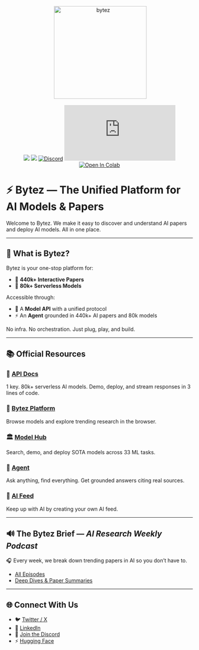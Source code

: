 <div align="center">
 <img alt="bytez" height="250px" src="https://github.com/Bytez-com/docs/assets/9612780/610ae3a1-65b5-4f8a-8ed5-0bae9134ab5f">

[![](https://dcbadge.limes.pink/api/server/https://discord.gg/Zrd5UbMEBA)](https://discord.com/invite/Z723PfCFWf)
[![](https://img.shields.io/badge/Bytez-000000?style=for-the-badge&logo=x&=logoColor=white)](https://x.com/Bytez)
[![Discord](https://img.shields.io/discord/844731722700816395)](https://discord.com/invite/Z723PfCFWf)
[![NPM Version](https://img.shields.io/npm/v/bytez.js)](https://www.npmjs.com/package/bytez.js)
[![Open In Colab](https://colab.research.google.com/assets/colab-badge.svg)](https://colab.research.google.com/drive/1oZ4_yQoryL9a3CCLiY29JpEI1L5uwqO-?authuser=1#scrollTo=3LRTz2egUNh7&uniqifier=3)

</div>

# ⚡ Bytez — The Unified Platform for AI Models & Papers

Welcome to Bytez. We make it easy to discover and understand AI papers and deploy AI models. All in one place.

---

## 🧠 What is Bytez?

Bytez is your one-stop platform for:

- 🔬 **440k+ Interactive Papers**  
- 🤖 **80k+ Serverless Models**

Accessible through:
- 🧠 A **Model API** with a unified protocol
- ⚡ An **Agent** grounded in 440k+ AI papers and 80k models

No infra. No orchestration. Just plug, play, and build.

---

## 📚 Official Resources

### 🔗 [API Docs](https://docs.bytez.com)  
1 key. 80k+ serverless AI models. Demo, deploy, and stream responses in 3 lines of code.

### 🧪 [Bytez Platform](https://bytez.com)  
Browse models and explore trending research in the browser.

### 🏛️ [Model Hub](https://bytez.com/search)  
Search, demo, and deploy SOTA models across 33 ML tasks.

### 🤖 [Agent](https://bytez.com/agent)  
Ask anything, find everything. Get grounded answers citing real sources.

### 📰 [AI Feed](https://bytez.com/feed) 
Keep up with AI by creating your own AI feed.

---

## 🔊 The Bytez Brief — *AI Research Weekly Podcast*

🎧 Every week, we break down trending papers in AI so you don’t have to.

- [All Episodes](https://open.spotify.com/show/1ioahel9NAWYqt252zAkwk?si=7fd90a40ea9b40e3)  
- [Deep Dives & Paper Summaries](./podcast.md)

---

## 🌐 Connect With Us

- 🐦 [Twitter / X](https://x.com/bytez)  
- 💼 [LinkedIn](https://linkedin.com/company/bytez)
- 💬 [Join the Discord](https://discord.com/invite/Z723PfCFWf)
- ⚡ [Hugging Face](https://huggingface.co/bytez-ai)  
